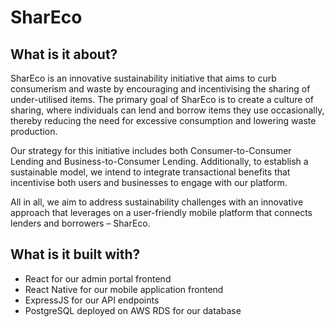 # SharEco

## What is it about?

SharEco is an innovative sustainability initiative that aims to curb consumerism and waste by encouraging and incentivising the sharing of under-utilised items. The primary goal of SharEco is to create a culture of sharing, where individuals can lend and borrow items they use occasionally, thereby reducing the need for excessive consumption and lowering waste production.

Our strategy for this initiative includes both Consumer-to-Consumer Lending and Business-to-Consumer Lending. Additionally, to establish a sustainable model, we intend to integrate transactional benefits that incentivise both users and businesses to engage with our platform.

All in all, we aim to address sustainability challenges with an innovative approach that leverages on a user-friendly mobile platform that connects lenders and borrowers – SharEco.

## What is it built with?

- React for our admin portal frontend
- React Native for our mobile application frontend
- ExpressJS for our API endpoints
- PostgreSQL deployed on AWS RDS for our database
